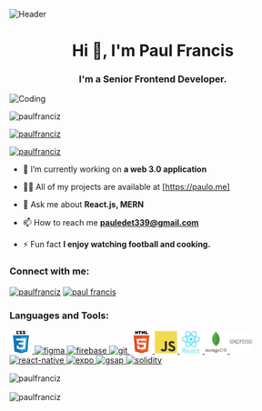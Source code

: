 ![Header](https://github.com/PaulFranciz/PaulFranciz/assets/112461104/c0c44a12-7c6f-4486-9c1c-315c8c44ab02)

<h1 align="center">Hi 👋, I'm Paul Francis</h1>
<h3 align="center">I'm a Senior Frontend Developer.</h3>
<img src='https://user-images.githubusercontent.com/115187902/230700872-d5f44b85-56c7-4e27-80a4-6e2db901e60c.gif' width="400" border-radius="10px" alt="Coding" />

<p align="left"> <img src="https://komarev.com/ghpvc/?username=paulfranciz&label=Profile%20views&color=0e75b6&style=flat" alt="paulfranciz" /> </p>

<p align="left"> <a href="https://github.com/ryo-ma/github-profile-trophy"><img src="https://github-profile-trophy.vercel.app/?username=paulfranciz" alt="paulfranciz" /></a> </p>

<p align="left"> <a href="https://twitter.com/paulfranciz" target="blank"><img src="https://img.shields.io/twitter/follow/paulfranciz?logo=twitter&style=for-the-badge" alt="paulfranciz" /></a> </p>

- 🔭 I’m currently working on **a web 3.0 application**

- 👨‍💻 All of my projects are available at [https://paulo.me]

- 💬 Ask me about **React.js, MERN**

- 📫 How to reach me **pauledet339@gmail.com**

- ⚡ Fun fact **I enjoy watching football and cooking.**

<h3 align="left">Connect with me:</h3>
<p align="left">
<a href="https://twitter.com/paulfranciz" target="blank"><img align="center" src="https://raw.githubusercontent.com/rahuldkjain/github-profile-readme-generator/master/src/images/icons/Social/twitter.svg" alt="paulfranciz" height="30" width="40" /></a>
<a href="https://linkedin.com/in/paul francis" target="blank"><img align="center" src="https://raw.githubusercontent.com/rahuldkjain/github-profile-readme-generator/master/src/images/icons/Social/linked-in-alt.svg" alt="paul francis" height="30" width="40" /></a>
</p>

<h3 align="left">Languages and Tools:</h3>
<p align="left"> 
<a href="https://www.w3schools.com/css/" target="_blank" rel="noreferrer"> <img src="https://raw.githubusercontent.com/devicons/devicon/master/icons/css3/css3-original-wordmark.svg" alt="css3" width="40" height="40"/> </a> 
<a href="https://www.figma.com/" target="_blank" rel="noreferrer"> <img src="https://www.vectorlogo.zone/logos/figma/figma-icon.svg" alt="figma" width="40" height="40"/> </a> 
<a href="https://firebase.google.com/" target="_blank" rel="noreferrer"> <img src="https://www.vectorlogo.zone/logos/firebase/firebase-icon.svg" alt="firebase" width="40" height="40"/> </a> 
<a href="https://git-scm.com/" target="_blank" rel="noreferrer"> <img src="https://www.vectorlogo.zone/logos/git-scm/git-scm-icon.svg" alt="git" width="40" height="40"/> </a> 
<a href="https://www.w3.org/html/" target="_blank" rel="noreferrer"> <img src="https://raw.githubusercontent.com/devicons/devicon/master/icons/html5/html5-original-wordmark.svg" alt="html5" width="40" height="40"/> </a> 
<a href="https://developer.mozilla.org/en-US/docs/Web/JavaScript" target="_blank" rel="noreferrer"> <img src="https://raw.githubusercontent.com/devicons/devicon/master/icons/javascript/javascript-original.svg" alt="javascript" width="40" height="40"/> </a> 
<a href="https://reactjs.org/" target="_blank" rel="noreferrer"> <img src="https://raw.githubusercontent.com/devicons/devicon/master/icons/react/react-original-wordmark.svg" alt="react" width="40" height="40"/> </a> 
<a href="https://www.mongodb.com/" target="_blank" rel="noreferrer"> <img src="https://raw.githubusercontent.com/devicons/devicon/master/icons/mongodb/mongodb-original-wordmark.svg" alt="mongodb" width="40" height="40"/> </a> 
<a href="https://expressjs.com/" target="_blank" rel="noreferrer"> <img src="https://raw.githubusercontent.com/devicons/devicon/master/icons/express/express-original-wordmark.svg" alt="express" width="40" height="40"/> </a> 
<a href="https://reactnative.dev/" target="_blank" rel="noreferrer"> <img src="https://reactnative.dev/img/header_logo.svg" alt="react-native" width="40" height="40"/> </a> 
<a href="https://expo.dev/" target="_blank" rel="noreferrer"> <img src="https://raw.githubusercontent.com/expo/expo/master/.github/assets/wordmark-dark.png" alt="expo" width="40" height="40"/> </a> 
<a href="https://greensock.com/gsap/" target="_blank" rel="noreferrer"> <img src="https://greensock.com/logo.svg" alt="gsap" width="40" height="40"/> </a> 
<a href="https://soliditylang.org/" target="_blank" rel="noreferrer"> <img src="https://docs.soliditylang.org/en/v0.8.6/_static/logo.svg" alt="solidity" width="40" height="40"/> </a>
</p>

<p><img align="center" src="https://github-readme-stats.vercel.app/api/top-langs?username=paulfranciz&show_icons=true&locale=en&layout=compact" alt="paulfranciz" /></p>

<p><img align="center" src="https://github-readme-streak-stats.herokuapp.com/?user=paulfranciz&" alt="paulfranciz" /></p>

